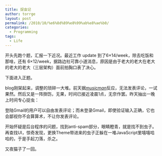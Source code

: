 ```yaml
---
title: 捉虫记
author: torrge
layout: post
permalink: /2010/10/%e6%8d%89%e8%99%ab%e8%ae%b0/
categories:
  - Programming
tags:
  - Life
---
```

开头先跑个题，汇报一下近况。最近工作 update 到了6×14/week，除去吃饭和那啥，还有 6×12/week，据路边社可靠小道消息，原因是由于老大的老大在老大的老大的老大（三层架构）面前拍胸口表了决心。

下面进入正题。

blog刚架起来，调整的琐碎一大堆。前天据[<cite class="fn"><span class="url">musicman</span></cite>][1]反应，无法发表评论，一试果然。然后又是一阵捯饬，无果，时间已接近凌晨1点，无奈作罢。昨天抽出一晚上时间专心捉虫：

登陆Gmail的用户可以自由发表评论；而未登录Gmail，即使验证输入正确，它也会鄙视你不会算算术，不让你发表评论。

开始怀疑是后台程序的问题，找到anti-spam部分，眼睛瞪青，就是找不到虫子。再查找UI，惊奇发现，更换Theme带进来的虫子正躲在一堆JavaScript里嘻嘻哈哈的，于是手起刀落，杀之。

又夜猫子了一回。

 [1]: http://www.geoinformatics.cn/